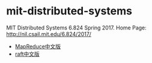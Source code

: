 # mit-distributed-systems
MIT Distributed Systems 6.824 Spring 2017.
Home Page: http://nil.csail.mit.edu/6.824/2017/

* [MapReduce中文版](https://wenku.baidu.com/view/1aa777fd04a1b0717fd5dd4a.html)
* [raft中文版](https://github.com/maemual/raft-zh_cn/blob/master/raft-zh_cn.md)
